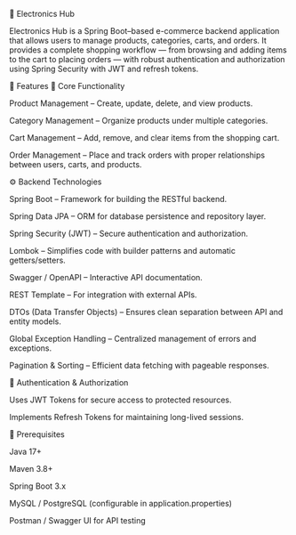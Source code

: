 🛒 Electronics Hub

Electronics Hub is a Spring Boot–based e-commerce backend application that allows users to manage products, categories, carts, and orders. It provides a complete shopping workflow — from browsing and adding items to the cart to placing orders — with robust authentication and authorization using Spring Security with JWT and refresh tokens.

🚀 Features
🧩 Core Functionality

Product Management – Create, update, delete, and view products.

Category Management – Organize products under multiple categories.

Cart Management – Add, remove, and clear items from the shopping cart.

Order Management – Place and track orders with proper relationships between users, carts, and products.

⚙️ Backend Technologies

Spring Boot – Framework for building the RESTful backend.

Spring Data JPA – ORM for database persistence and repository layer.

Spring Security (JWT) – Secure authentication and authorization.

Lombok – Simplifies code with builder patterns and automatic getters/setters.

Swagger / OpenAPI – Interactive API documentation.

REST Template – For integration with external APIs.

DTOs (Data Transfer Objects) – Ensures clean separation between API and entity models.

Global Exception Handling – Centralized management of errors and exceptions.

Pagination & Sorting – Efficient data fetching with pageable responses.

🔐 Authentication & Authorization

Uses JWT Tokens for secure access to protected resources.

Implements Refresh Tokens for maintaining long-lived sessions.

🧰 Prerequisites

Java 17+

Maven 3.8+

Spring Boot 3.x

MySQL / PostgreSQL (configurable in application.properties)

Postman / Swagger UI for API testing

